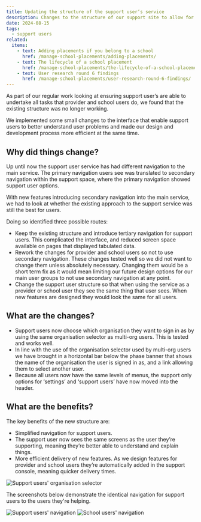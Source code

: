 ```yaml
---
title: Updating the structure of the support user’s service
description: Changes to the structure of our support site to allow for continued feature parity with all user groups
date: 2024-08-15
tags:
  - support users
related:
  items:
    - text: Adding placements if you belong to a school
      href: /manage-school-placements/adding-placements/
    - text: The lifecycle of a school placement
      href: /manage-school-placements/the-lifecycle-of-a-school-placement/
    - text: User research round 6 findings
      href: /manage-school-placements/user-research-round-6-findings/
---
```


As part of our regular work looking at ensuring support user’s are able to undertake all tasks that provider and school users do, we found that the existing structure was no longer working.

We implemented some small changes to the interface that enable support users to better understand user problems and made our design and development process more efficient at the same time.

## Why did things change?

Up until now the support user service has had different navigation to the main service. The primary navigation users see was translated to secondary navigation within the support space, where the primary navigation showed support user options.

With new features introducing secondary navigation into the main service, we had to look at whether the existing approach to the support service was still the best for users.

Doing so identified three possible routes:

- Keep the existing structure and introduce tertiary navigation for support users. This complicated the interface, and reduced screen space available on pages that displayed tabulated data.
- Rework the changes for provider and school users so not to use secondary navigation. These changes tested well so we did not want to change them unless absolutely necessary. Changing them would be a short term fix as it would mean limiting our future design options for our main user groups to not use secondary navigation at any point.
- Change the support user structure so that when using the service as a provider or school user they see the same thing that user sees. When new features are designed they would look the same for all users.


## What are the changes?

- Support users now choose which organisation they want to sign in as by using the same organisation selector as multi-org users. This is tested and works well.
- In line with the use of the organisation selector used by multi-org users we have brought in a horizontal bar below the phase banner that shows the name of the organisation the user is signed in as, and a link allowing them to select another user.
- Because all users now have the same levels of menus, the support only options for ‘settings’ and ‘support users’ have now moved into the header.

## What are the benefits?

The key benefits of the new structure are:

- Simplified navigation for support users.
- The support user now sees the same screens as the user they’re supporting, meaning they’re better able to understand and explain things.
- More efficient delivery of new features. As we design features for provider and school users they’re automatically added in the support console, meaning quicker delivery times.

![Support users' organisation selector](support-org-selector.png "Support users' organisation selector")

The screenshots below demonstrate the identical navigation for support users to the users they're helping.

![Support users' navigation](support-nav.png "Support users' navigation")
![School users' navigation](school-nav.png "School users' navigation")
